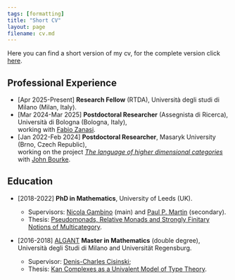 ```yaml
---
tags: [formatting]
title: "Short CV"
layout: page
filename: cv.md
---
```


Here you can find a short version of my cv, for the complete version click [here](Gabriele_Lobbia_CV.pdf).

## Professional Experience
- [Apr 2025-Present] <b>Research Fellow</b> (RTDA), Università degli studi di Milano (Milan, Italy). 
- [Mar 2024-Mar 2025] <b>Postdoctoral Researcher</b> (Assegnista di Ricerca), Università di Bologna (Bologna, Italy), <br>
   working with [Fabio Zanasi](http://www.zanasi.com/fabio/#/main.html).
- [Jan 2022-Feb 2024] <b>Postdoctoral Researcher</b>, Masaryk University (Brno, Czech Republic), <br>
   working on the project [*The language of higher dimensional categories*](https://www.muni.cz/en/research/projects/61809) with [John Bourke](https://www.math.muni.cz/~bourkej/).

## Education
- [2018-2022] <b>PhD in Mathematics</b>, University of Leeds (UK).
    * Supervisors: [Nicola Gambino](https://personalpages.manchester.ac.uk/staff/nicola.gambino/) (main) and [Paul P. Martin](https://www1.maths.leeds.ac.uk/~ppmartin/) (secondary).
    * Thesis: [Pseudomonads, Relative Monads and Strongly Finitary Notions of Multicategory](https://etheses.whiterose.ac.uk/30578/).

- [2016-2018] [ALGANT](https://algant.eu/master.php) <b>Master in Mathematics</b> (double degree), Università degli Studi di Milano and Universität Regensburg.
    * Supervisor: [Denis-Charles Cisinski](https://cisinski.app.uni-regensburg.de/);
    * Thesis: [Kan Complexes as a Univalent Model of Type Theory](https://www.math.u-bordeaux.fr/~ybilu/algant/documents/theses/Lobbia.pdf).


